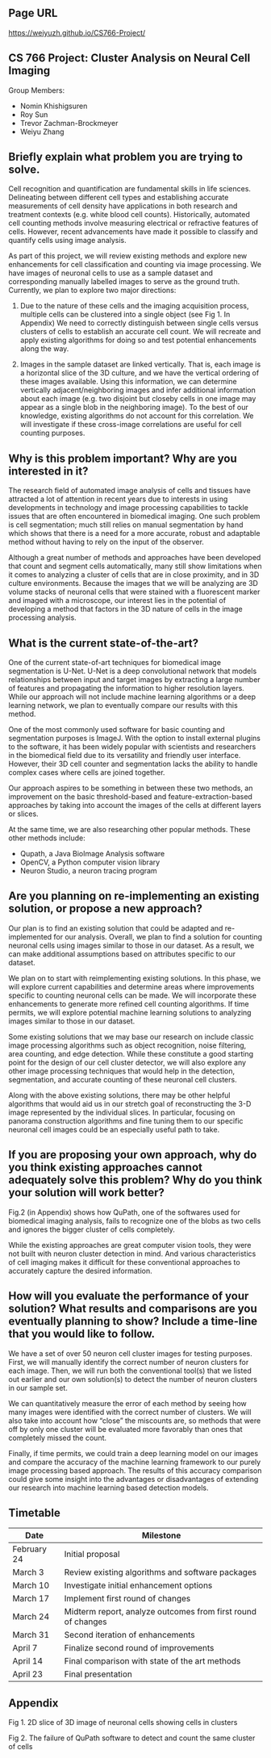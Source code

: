 ## Page URL
https://weiyuzh.github.io/CS766-Project/

## CS 766 Project: Cluster Analysis on Neural Cell Imaging
Group Members:
- Nomin Khishigsuren
- Roy Sun
- Trevor Zachman-Brockmeyer
- Weiyu Zhang

## Briefly explain what problem you are trying to solve.
Cell recognition and quantification are fundamental skills in life sciences. Delineating between different cell types and establishing accurate measurements of cell density have applications in both research and treatment contexts (e.g. white blood cell counts). Historically, automated cell counting methods involve measuring electrical or refractive features of cells. However, recent advancements have made it possible to classify and quantify cells using image analysis. 

As part of this project, we will review existing methods and explore new enhancements for cell classification and counting via image processing. We have images of neuronal cells to use as a sample dataset and corresponding manually labelled images to serve as the ground truth. Currently, we plan to explore two major directions:

1) Due to the nature of these cells and the imaging acquisition process, multiple cells can be clustered into a single object (see Fig 1. In Appendix) We need to correctly distinguish between single cells versus clusters of cells to establish an accurate cell count. We will recreate and apply existing algorithms for doing so and test potential enhancements along the way.

2) Images in the sample dataset are linked vertically. That is, each image is a horizontal slice of the 3D culture, and we have the vertical ordering of these images available. Using this information, we can determine vertically adjacent/neighboring images and infer additional information about each image (e.g. two disjoint but closeby cells in one image may appear as a single blob in the neighboring image). To the best of our knowledge, existing algorithms do not account for this correlation. We will investigate if these cross-image correlations are useful for cell counting purposes.

## Why is this problem important? Why are you interested in it?
The research field of automated image analysis of cells and tissues have attracted a lot of attention in recent years due to interests in using developments in technology and image processing capabilities to tackle issues that are often encountered in biomedical imaging. One such problem is cell segmentation; much still relies on manual segmentation by hand which shows that there is a need for a more accurate, robust and adaptable method without having to rely on the input of the observer. 

Although a great number of methods and approaches have been developed that count and segment cells automatically, many still show limitations when it comes to analyzing a cluster of cells that are in close proximity, and in 3D culture environments. Because the images that we will be analyzing are 3D volume stacks of neuronal cells that were stained with a fluorescent marker and imaged with a microscope, our interest lies in the potential of developing a method that factors in the 3D nature of cells in the image processing analysis. 

## What is the current state-of-the-art?
One of the current state-of-art techniques for biomedical image segmentation is U-Net. U-Net is a deep convolutional network that models relationships between input and target images by extracting a large number of features and propagating the information to higher resolution layers. While our approach will not include machine learning algorithms or a deep learning network, we plan to eventually compare our results with this method. 

One of the most commonly used software for basic counting and segmentation purposes is ImageJ. With the option to install external plugins to the software, it has been widely popular with scientists and researchers in the biomedical field due to its versatility and friendly user interface. However, their 3D cell counter and segmentation lacks the ability to handle complex cases where cells are joined together. 

Our approach aspires to be something in between these two methods, an improvement on the basic threshold-based and feature-extraction-based approaches by taking into account the images of the cells at different layers or slices.

At the same time, we are also researching other popular methods. These other methods include:
- Qupath, a Java BioImage Analysis software
- OpenCV, a Python computer vision library
- Neuron Studio, a neuron tracing program

## Are you planning on re-implementing an existing solution, or propose a new approach?
Our plan is to find an existing solution that could be adapted and re-implemented for our analysis. Overall, we plan to find a solution for counting neuronal cells using images similar to those in our dataset. As a result, we can make additional assumptions based on attributes specific to our dataset.

We plan on to start with reimplementing existing solutions. In this phase, we will explore current capabilities and determine areas where improvements specific to counting neuronal cells can be made. We will incorporate these enhancements to generate more refined cell counting algorithms. If time permits, we will explore potential machine learning solutions to analyzing images similar to those in our dataset.

Some existing solutions that we may base our research on include classic image processing algorithms such as object recognition, noise filtering, area counting, and edge detection. While these constitute a good starting point for the design of our cell cluster detector, we will also explore any other image processing techniques that would help in the detection, segmentation, and accurate counting of these neuronal cell clusters.

Along with the above existing solutions, there may be other helpful algorithms that would aid us in our stretch goal of reconstructing the 3-D image represented by the individual slices. In particular, focusing on panorama construction algorithms and fine tuning them to our specific neuronal cell images could be an especially useful path to take.

## If you are proposing your own approach, why do you think existing approaches cannot adequately solve this problem? Why do you think your solution will work better?
Fig.2 (in Appendix) shows how QuPath, one of the softwares used for biomedical imaging analysis, fails to recognize one of the blobs as two cells and ignores the bigger cluster of cells completely. 

While the existing approaches are great computer vision tools, they were not built with neuron cluster detection in mind. And various characteristics of cell imaging makes it difficult for these conventional approaches to accurately capture the desired information. 

## How will you evaluate the performance of your solution? What results and comparisons are you eventually planning to show? Include a time-line that you would like to follow.
We have a set of over 50 neuron cell cluster images for testing purposes. First, we will manually identify the correct number of neuron clusters for each image. Then, we will run both the conventional tool(s) that we listed out earlier and our own solution(s) to detect the number of neuron clusters in our sample set. 

We can quantitatively measure the error of each method by seeing how many images were identified with the correct number of clusters. We will also take into account how “close” the miscounts are, so methods that were off by only one cluster will be evaluated more favorably than ones that completely missed the count. 

Finally, if time permits, we could train a deep learning model on our images and compare the accuracy of the machine learning framework to our purely image processing based approach. The results of this accuracy comparison could give some insight into the advantages or disadvantages of extending our research into machine learning based detection models. 

## Timetable

|Date|Milestone|
|----|---------|
|February 24|Initial proposal|
|March 3|Review existing algorithms and software packages|
|March 10|Investigate initial enhancement options|
|March 17|Implement first round of changes|
|March 24|Midterm report, analyze outcomes from first round of changes|
|March 31|Second iteration of enhancements|
|April 7|Finalize second round of improvements|
|April 14|Final comparison with state of the art methods|
|April 23|Final presentation|

## Appendix

Fig 1. 2D slice of 3D image of neuronal cells showing cells in clusters

Fig 2. The failure of QuPath software to detect and count the same cluster of cells
